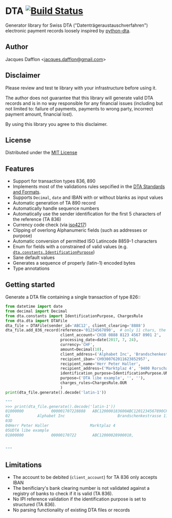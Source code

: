 # DTA [![Build Status](https://travis-ci.org/jacquesd/dta.svg?branch=master)](https://travis-ci.org/jacquesd/dta)


Generator library for Swiss DTA ("Datenträgeraustauschverfahren") electronic payment records loosely inspired by 
[python-dta](https://pypi.python.org/pypi/python-dta).

## Author
Jacques Dafflon <[jacques.dafflon@gmail.com](mailto:jacques.dafflon@gmail.com)>

## Disclaimer
Please review and test te library with your infrastructure before using it.

The author does not guarantee that this library will generate valid DTA records and is in no way responsible
for any financial issues (including but not limited to: failure of payments, payments to wrong party, 
incorrect payment amount, financial lost).

By using this library you agree to this disclaimer.

## License
Distributed under the [MIT License](https://github.com/jacquesd/dta/blob/master/LICENSE)

## Features

- Support for transaction types 836, 890
- Implements most of the validations rules sepcified in the 
[DTA Standards and Formats](https://www.six-interbank-clearing.com/dam/downloads/en/standardization/dta/dta.pdf).
- Supports `Decimal`, `date` and IBAN with or without blanks as input values
- Automatic generation of TA 890 record
- Automatically handle sequence numbers
- Automatically use the sender identification for the first 5 characters of the reference (TA 836)
- Currency code check (via [iso4217](https://pypi.python.org/pypi/iso4217))
- Clipping of overlong Alphanumeric fields (such as addresses or purpose)
- Automatic conversion of permitted ISO Latincode 8859-1 characters
- Enum for fields with a constrained of valid values
(e.g. [`dta.constants.IdentificationPurpose`](https://github.com/jacquesd/dta/blob/master/dta/constants.py#L20-L22))
- Sane default values
- Generates a sequence of properly (latin-1) encoded bytes
- Type annotations

## Getting started

Generate a DTA file containing a single transaction of type 826::

```python
from datetime import date
from decimal import Decimal
from dta.constants import IdentificationPurpose, ChargesRule
from dta.dta import DTAFile
dta_file = DTAFile(sender_id='ABC12', client_clearing='8888')
dta_file.add_836_record(reference='01234567890',  # only 11 chars, the first 5 (sender id) are added automatically
                        client_account='CH38 0888 8123 4567 8901 2',
                        processing_date=date(2017, 7, 24),
                        currency='CHF',
                        amount=Decimal(10),
                        client_address=('Alphabet Inc', 'Brandschenkestrasse 110', '8002 Zürich'),
                        recipient_iban='CH9300762011623852957',
                        recipient_name='Herr Peter Haller',
                        recipient_address=('Marktplaz 4', '9400 Rorschach'),
                        identification_purpose=IdentificationPurpose.UNSTRUCTURED,
                        purpose=('DTA libe example', '', ''),
                        charges_rules=ChargesRule.OUR
                        )
print(dta_file.generate().decode('latin-1'))

"""
>>> print(dta_file.generate().decode('latin-1'))
01000000            000001707228888   ABC120000183600ABC1201234567890CH3808888123456789012   170724CHF10,                       
02            Alphabet Inc                       Brandschenkestrasse 110            8002 Zuerich                                
03D                                                                      CH9300762011623852957                                  
04Herr Peter Haller                  Marktplaz 4                        9400 Rorschach                                          
05UDTA libe example                                                                                         1                   
01000000            00000170722       ABC12000028900010,                                                                        


"""
```

## Limitations
- The account to be debited (`client_account`) for TA 836 only accepts IBAN
- The benificiary's bank clearing number is not validated against a registry of banks to check if it is valid (TA 836).
- No IPI reference validation if the identification purpose is set to structured (TA 836).
- No parsing functionality of existing DTA files or records
